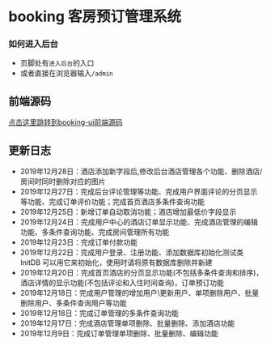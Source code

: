 ﻿# booking 客房预订管理系统

### 如何进入后台
- 页脚处有`进入后台`的入口
- 或者直接在浏览器输入`/admin`

## 前端源码
[点击这里跳转到booking-ui前端源码](https://github.com/WenjieZhengJerry/booking-ui)

## 更新日志
- 2019年12月28日：酒店添加新字段后,修改后台酒店管理各个功能、删除酒店/房间时同时删除对应的图片
- 2019年12月27日：完成后台评论管理等功能、完成用户界面评论的分页显示等功能、完成订单评价功能；完成首页酒店多条件查询功能
- 2019年12月25日：新增订单自动取消功能；酒店增加最低价字段显示
- 2019年12月24日：完成用户中心的酒店订单显示功能、完成酒店管理的编辑功能、多条件查询功能、完成房间管理所有功能
- 2019年12月23日：完成订单付款功能
- 2019年12月22日：完成用户登录、注册功能、添加数据库初始化测试类 InitDB 可以用它来初始化，使用时请将原有数据库删除并新建
- 2019年12月20日：完成首页酒店的分页显示功能(不包括多条件查询和排序)，酒店详情的显示功能(不包括评论和入住时间查询)，订单预订功能
- 2019年12月18日：完成用户管理的增加用户\更新用户、单项删除用户、批量删除用户、多条件查询用户等功能
- 2019年12月18日：完成订单管理的多条件查询功能
- 2019年12月17日：完成酒店管理单项删除、批量删除、添加酒店功能
- 2019年12月9日：完成订单管理单项删除、批量删除、编辑功能
